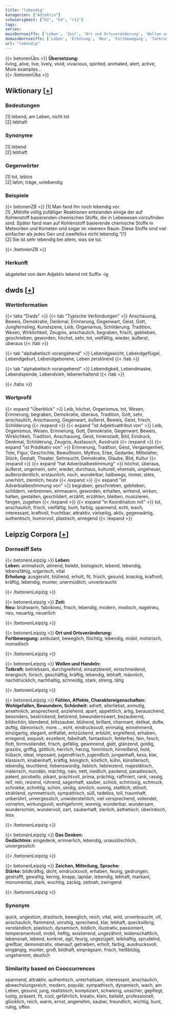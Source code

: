 ```yaml
---
title: "lebendig"
kategorien: ["Adjektiv"]
schwierigkeit: ["k2", "h4", "r12"]
tags:
series:
mainDornseiffs: ['Leben', 'Zeit', 'Ort und Ortsveränderung', 'Wollen und Handeln', 'Fühlen, Affekte, Charaktereigenschaften', 'Das Denken', 'Zeichen, Mitteilung, Sprache']
domainDornseiffs: ['Leben', 'Erholung', 'Neu', 'Fortbewegung', 'Tatkraft', 'Wohlgefallen, Bewundern, Schönheit', 'Gedächtnis', 'Stärke']
url: "lebendig"
---
```


{{< betonenÜbs >}}
**Übersetzung:**  
living, alive, live, lively, vivid, vivacious, spirited, animated, alert, active, More examples...  
{{< /betonenÜbs >}}

## Wiktionary [[+](https://de.wiktionary.org/wiki/lebendig)]

### Bedeutungen
[1] lebend, am Leben, nicht tot  
[2] lebhaft  

### Synonyme
[1] lebend  
[2] lebhaft  

### Gegenwörter
[1] tot, leblos  
[2] lahm, träge, unlebendig  

### Beispiele
{{< betonenZB >}}
[1] Man fand ihn noch lebendig vor.  
[1] „Mithilfe völlig zufälliger Reaktionen entstanden einige der auf Kohlenstoff basierenden chemischen Stoffe, die in Lebewesen vorzufinden sind. Später fand man auf Kohlenstoff basierende chemische Stoffe in Meteoriten und Kometen und sogar im »leeren« Raum. Diese Stoffe sind viel einfacher als jedes Gen und zweifellos nicht lebendig.“[1]  
[2] Sie ist sehr lebendig bei allem, was sie tut.  

{{< /betonenZB >}}
### Herkunft
abgeleitet von dem Adjektiv lebend mit Suffix -ig  



## dwds [[+](https://www.dwds.de/wb/lebendig)]

### Wortinformation
{{< tabs "Dwds" >}}
{{< tab "Typische Verbindungen" >}}
Anschauung, Beweis, Demokratie, Denkmal, Erinnerung, Gegenwart, Geist, Gott, Jungfernstieg, Kunstszene, Leib, Organismus, Schilderung, Tradition, Wesen, Wirklichkeit, Zeugnis, anschaulich, begraben, frisch, geblieben, geschrieben, geworden, höchst, sehr, tot, vielfältig, wieder, äußerst, überaus
{{< /tab >}}

{{< tab "alphabetisch vorangehend" >}}
Lebendgewicht, Lebendgeflügel, Lebendgeburt, Lebendgeborene, Leben zerstörend
{{< /tab >}}

{{< tab "alphabetisch vorangehend" >}}
Lebendigkeit, Lebendmaske, Lebendspende, Lebendvieh, lebenerhaltend
{{< /tab >}}

{{< /tabs >}}

### Wortprofil
{{< expand "Überblick" >}} Leib, höchst, Organismus, tot, Wesen, Erinnerung, begraben, Demokratie, überaus, Tradition, Gott, sehr, anschaulich, Anschauung, Gegenwart, äußerst, Beweis, Geist, frisch, Schilderung {{< /expand >}}
{{< expand "ist Adjektivattribut von" >}} Leib, Organismus, Wesen, Erinnerung, Gott, Demokratie, Gegenwart, Beweis, Wirklichkeit, Tradition, Anschauung, Geist, Innenstadt, Bild, Eindruck, Denkmal, Schilderung, Zeugnis, Austausch, Ausdruck {{< /expand >}}
{{< expand "ist Prädikativ von" >}} Erinnerung, Tradition, Geist, Vergangenheit, Tote, Figur, Geschichte, Bewußtsein, Mythos, Erbe, Gedanke, Mittelalter, Stück, Gestalt, Theater, Sehnsucht, Demokratie, Glaube, Bild, Kultur {{< /expand >}}
{{< expand "hat Adverbialbestimmung" >}} höchst, überaus, äußerst, ungemein, sehr, wieder, durchaus, kulturell, ehemals, ungeheuer, außerordentlich, erstaunlich, noch, wunderbar, halbwegs, immer, stets, unerhört, ziemlich, heute {{< /expand >}}
{{< expand "ist Adverbialbestimmung von" >}} begraben, geschrieben, geblieben, schildern, verbrennen, einmauern, geworden, erhalten, wirkend, wirken, halten, gestalten, geschildert, erzählt, erzählen, bleiben, musizieren, fangen, zugehen {{< /expand >}}
{{< expand "in Koordination mit" >}} tot, anschaulich, frisch, vielfältig, bunt, farbig, spannend, echt, wach, interessant, kraftvoll, fruchtbar, attraktiv, vielseitig, aktiv, gegenwärtig, authentisch, humorvoll, plastisch, anregend {{< /expand >}}

## Leipzig Corpora [[+](https://corpora.uni-leipzig.de/en/res?word=lebendig&corpusId=deu_newscrawl-public_2018)]

### Dornseiff Sets
{{< betonenLeipzig >}}
**Leben:**  
**Leben:** animalisch, atmend, belebt, biologisch, lebend, lebendig, lebensfähig, organisch, vital  
**Erholung:** ausgeruht, blühend, erholt, fit, frisch, gesund, knackig, kraftvoll, kräftig, lebendig, munter, unermüdlich, unverbraucht  

{{< /betonenLeipzig >}}


{{< betonenLeipzig >}}
**Zeit:**  
**Neu:** brühwarm, fabrikneu, frisch, lebendig, modern, modisch, nagelneu, neu, neuartig, neuerlich  

{{< /betonenLeipzig >}}


{{< betonenLeipzig >}}
**Ort und Ortsveränderung:**  
**Fortbewegung:** ambulant, beweglich, flüchtig, lebendig, mobil, motorisch, nomadisch  

{{< /betonenLeipzig >}}


{{< betonenLeipzig >}}
**Wollen und Handeln:**  
**Tatkraft:** betriebsam, durchgreifend, einsatzbereit, einschneidend, energisch, forsch, geschäftig, kräftig, lebendig, lebhaft, männlich, nachdrücklich, nachhaltig, schneidig, stark, streng, tätig  

{{< /betonenLeipzig >}}


{{< betonenLeipzig >}}
**Fühlen, Affekte, Charaktereigenschaften:**  
**Wohlgefallen, Bewundern, Schönheit:** adrett, allerliebst, anmutig, ansehnlich, ansprechend, anziehend, apart, appetitlich, artig, berauschend, besonders, bestrickend, betörend, bewundernswert, bezaubernd, bildschön, blendend, blitzsauber, blühend, brillant, charmant, delikat, dufte, duftig, dämonisch, more..., echt, eindrucksvoll, einmalig, einnehmend, einzigartig, elegant, entfaltet, entzückend, erblüht, ergreifend, erhaben, erregend, exquisit, exzellent, fabelhaft, fantastisch, fehlerfrei, fein, fesch, flott, formvollendet, frisch, gefällig, gewinnend, glatt, glänzend, goldig, graziös, griffig, göttlich, herrlich, herzig, himmlisch, hinreißend, hold, hübsch, ideal, imposant, jugendfrisch, jugendlich, jungenhaft, kess, klar, klassisch, knabenhaft, kräftig, königlich, köstlich, kühn, künstlerisch, lebendig, leuchtend, liebenswürdig, lieblich, liebreizend, majestätisch, malerisch, mondän, mächtig, naiv, nett, niedlich, packend, paradiesisch, patent, picobello, pikant, prachtvoll, prima, prächtig, raffiniert, rank, rassig, reif, rein, reizend, rührend, sagenhaft, sauber, schick, schmissig, schmuck, schnieke, schnittig, schön, seidig, sinnlich, sonnig, stattlich, stilvoll, strahlend, symmetrisch, sympathisch, süß, tadellos, toll, traumhaft, unberührt, unvergesslich, unwiderstehlich, viel versprechend, vollendet, vornehm, wirkungsvoll, wohlgeformt, wonnig, wunderbar, wundersam, wunderschön, wundervoll, zart, zauberhaft, zierlich, ästhetisch, überirdisch, less  

{{< /betonenLeipzig >}}


{{< betonenLeipzig >}}
**Das Denken:**  
**Gedächtnis:** eingedenk, erinnerlich, lebendig, unauslöschlich, unvergesslich  

{{< /betonenLeipzig >}}


{{< betonenLeipzig >}}
**Zeichen, Mitteilung, Sprache:**  
**Stärke:** bildkräftig, dicht, eindrucksvoll, erhaben, feurig, gedrungen, gestrafft, gewaltig, kernig, knapp, lapidar, lebendig, lebhaft, markant, monumental, stark, wuchtig, zackig, zeitnah, zwingend  

{{< /betonenLeipzig >}}

### Synonym
quick, ungestüm, drastisch, beweglich, reich, vital, wild, unverbraucht, vif, anschaulich, flammend, unruhig, sprechend, klar, lebhaft, quecksilbrig, verständlich, plastisch, dynamisch, bildlich, illustrativ, passioniert, temperamentvoll, mobil, heftig, existierend, ungezähmt, leidenschaftlich, lebensnah, lebend, konkret, agil, feurig, ungezügelt, leibhaftig, sprudelnd, greifbar, demonstrativ, obenauf, getrieben, erholt, farbig, ausdrucksvoll, eingängig, munter, groß, bildhaft, einprägsam, frisch, heißblütig, ungehemmt, deutlich


### Similarity based on Cooccurrences
spannend, attraktiv, authentisch, unterhaltsam, interessant, anschaulich, abwechslungsreich, modern, populär, sympathisch, dynamisch, wach, am Leben, gesund, jung, realistisch, kompliziert, schwierig, unsicher, gepflegt, lustig, präsent, fit, cool, gefährlich, kreativ, klein, beliebt, professionell, glücklich, reich, warm, ernst, angenehm, sauber, freundlich, wichtig, bunt, ruhig, offen

